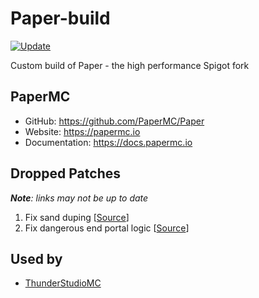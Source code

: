 # Paper-build

[![Update](https://github.com/mikelei8291/Paper-build/actions/workflows/update.yml/badge.svg)](https://github.com/mikelei8291/Paper-build/actions/workflows/update.yml)

Custom build of Paper - the high performance Spigot fork

## PaperMC

- GitHub: https://github.com/PaperMC/Paper
- Website: https://papermc.io
- Documentation: https://docs.papermc.io

## Dropped Patches

_**Note**: links may not be up to date_

1. Fix sand duping [[Source](https://github.com/PaperMC/Paper/blob/master/patches/server/0422-Fix-sand-duping.patch)]
2. Fix dangerous end portal logic [[Source](https://github.com/PaperMC/Paper/blob/master/patches/server/0649-Fix-dangerous-end-portal-logic.patch)]

## Used by

- [ThunderStudioMC](https://mc.thunder.studio)
